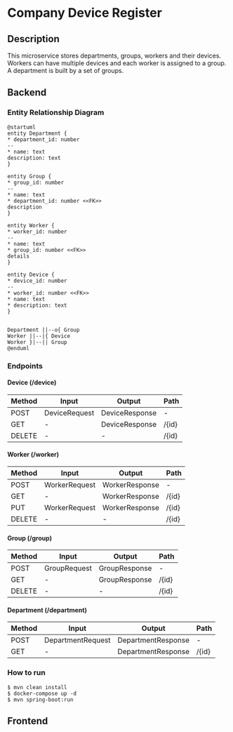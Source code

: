 # Company Device Register

## Description
This microservice stores departments, groups, workers and their devices.
Workers can have multiple devices and each worker is assigned to a group. A department is built by a set of groups.

## Backend
### Entity Relationship Diagram
```plantuml
@startuml
entity Department {
* department_id: number
--
* name: text
description: text
}

entity Group {
* group_id: number
--
* name: text
* department_id: number <<FK>>
description
}

entity Worker {
* worker_id: number
--
* name: text
* group_id: number <<FK>>
details
}

entity Device {
* device_id: number
--
* worker_id: number <<FK>>
* name: text
* description: text
}


Department ||--o{ Group
Worker ||--|{ Device
Worker }|--|| Group
@enduml
```

### Endpoints
#### Device (/device)
| Method | Input         | Output         | Path        |
|--------|---------------|----------------|-------------|
| POST   | DeviceRequest | DeviceResponse | -           |
| GET    | -             | DeviceResponse | /{id}       |
| DELETE | -             | -              | /{id}       |

#### Worker (/worker)
| Method | Input         | Output               | Path    |
|--------|---------------|----------------------|---------|
| POST   | WorkerRequest | WorkerResponse       | -       |
| GET    | -             | WorkerResponse       | /{id}   |
| PUT    | WorkerRequest | WorkerResponse       | /{id}   |
| DELETE | -             | -                    | /{id}   |

#### Group (/group)
| Method | Input        | Output              | Path    |
|--------|--------------|---------------------|---------|
| POST   | GroupRequest | GroupResponse       | -       |
| GET    | -            | GroupResponse       | /{id}   |
| DELETE | -            | -                   | /{id}   |

#### Department (/department)
| Method | Input             | Output             | Path  |
|--------|-------------------|--------------------|-------|
| POST   | DepartmentRequest | DepartmentResponse | -     |
| GET    | -                 | DepartmentResponse | /{id} |

### How to run
```console
$ mvn clean install
$ docker-compose up -d
$ mvn spring-boot:run
```

## Frontend


